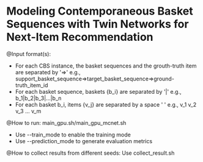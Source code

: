 # Modeling Contemporaneous Basket Sequences with Twin Networks for Next-Item Recommendation

@Input format(s): 
 + For each CBS instance, the basket sequences and the grouth-truth item are separated by '=>' 
     e.g.,  support_basket_sequence=>target_basket_sequence=>ground-truth_item_id
 + For each basket sequence, baskets {b_i} are separated by '|'
     e.g.,  b_1|b_2|b_3|...|b_n
 + For each basket b_i, items {v_j} are separated by a space ' '
     e.g., v_1 v_2 v_3 ... v_m

@How to run: main_gpu.sh/main_gpu_mcnet.sh
  + Use --train_mode to enable the training mode
  + Use --prediction_mode to generate evaluation metrics

@How to collect results from different seeds: Use collect_result.sh

 

